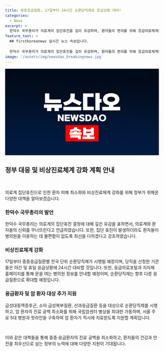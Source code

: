 ```yaml
---
title: 중증응급질환, 17일부터 24시간 순환당직제로 응급상황 대비!
categories:
  - News
excerpt: >
  한덕수 국무총리가 의료계의 집단휴진을 깊이 유감하며, 환자들의 편의를 위해 응급의료체계를 강화하고, 암 환자와 응급환자의 치료 공백을 최소화하기 위한 대책을 발표했다. 의료진 지원을 위한 추가 보상과 비상 진료역량 강화에 대한 계획도 공개했다. 또한, 진료거부 행위에 대한 법적 조치를 검토하고, 환자들의 신고를 적극 수용할 것을 약속하며, 정부 차원의 철저한 대응을 당부했다. 발표된 정책은 의료계와 함께 대화하고 협력하여 의료개혁을 추구할 것을 강조하며, 관련 기관에 대한 문의처를 안내했다. (150자)
feature_text: >
  ## firstkoreanews 실시간 뉴스 속보입니다.

  한덕수 국무총리가 의료계의 집단휴진을 깊이 유감하며, 환자들의 편의를 위해 응급의료체계를 강화하고, 암 환자와 응급환자의 치료 공백을 최소화하기 위한 대책을 발표했다. 의료진 지원을 위한 추가 보상과 비상 진료역량 강화에 대한 계획도 공개했다. 또한, 진료거부 행위에 대한 법적 조치를 검토하고, 환자들의 신고를 적극 수용할 것을 약속하며, 정부 차원의 철저한 대응을 당부했다. 발표된 정책은 의료계와 함께 대화하고 협력하여 의료개혁을 추구할 것을 강조하며, 관련 기관에 대한 문의처를 안내했다. (150자)
image: '/assets/img/newsdao_breakingnews.jpg'
---
```


<p><img src="/assets/img/newsdao_breakingnews.jpg" alt="firstkoreanews 속보" /></p>

<h2 data-ke-size="size26">정부 대응 및 비상진료체계 강화 계획 안내</h2>

<p data-ke-size="size16">&nbsp;</p>

<p>의료계 집단휴진으로 인한 환자 피해 최소화와 비상진료체계 강화를 위해 정부가 취해온 다양한 대책을 알아보겠습니다.</p>

<h3><b>한덕수 국무총리의 발언</b></h3>

<p data-ke-size="size16">한덕수 국무총리는 의료계의 집단휴진 결정에 대해 깊은 유감을 표하면서, 의료계와 환자들의 신뢰를 무너뜨린다고 언급하였습니다. 또한, 집단 휴진이 발생하더라도 환자들이 병의원을 이용하는 데 불편함이 없도록 최선을 다하겠다고 강조하였습니다.</p>

<h3><b>비상진료체계 강화</b></h3>

<p data-ke-size="size16">17일부터 중증응급질환별 전국 단위 순환당직제가 시행될 예정이며, 당직을 신청한 기관들은 야간 및 휴일 응급상황에 24시간 대비할 것입니다. 또한, 응급의료포털과 지자체 홈페이지를 통해 문을 여는 병의원 정보를 안내할 예정이며, 순환당직제는 향후 다른 응급질환으로 확대할 예정입니다.</p>

<h3><b>응급환자 및 암 환자 대상 추가 지원</b></h3>

<p data-ke-size="size16">급성대동맥증후군, 소아 급성복부질환, 산과응급질환 등을 대상으로 순환당직제를 시행하고, 암 환자의 진료 공백 최소화를 위해 국립암센터 병상을 최대한 가동하며, 서울 주요 5대 병원과 핫라인을 구축하여 암 환자가 적시에 치료받도록 지원할 계획입니다.</p>

<p data-ke-size="size16">&nbsp;</p>

<p>이와 같은 대책들을 통해 중증·응급환자의 진료 공백을 최소화하고, 환자들의 건강과 안전을 최우선으로 삼는 정부의 노력에 대해 다양한 지원이 기대됩니다.</p>

